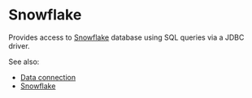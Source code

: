 <!-- TITLE: Snowflake -->
<!-- SUBTITLE: -->

# Snowflake

Provides access to [Snowflake](https://www.snowflake.com/) database using SQL queries via a JDBC driver.

See also:

* [Data connection](../data-connection.md)
* [Snowflake](https://www.snowflake.com/)
